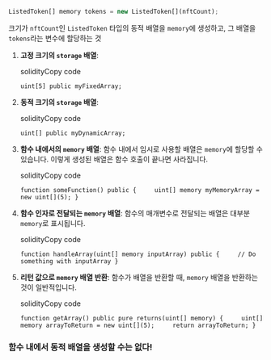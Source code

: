 ```js
ListedToken[] memory tokens = new ListedToken[](nftCount);

```

크기가 `nftCount`인 `ListedToken` 타입의 동적 배열을 `memory`에 생성하고, 그 배열을 `tokens`라는 변수에 할당하는 것


1. **고정 크기의 `storage` 배열**:
    
    solidityCopy code
    
    `uint[5] public myFixedArray;`
    
2. **동적 크기의 `storage` 배열**:
    
    solidityCopy code
    
    `uint[] public myDynamicArray;`
    
3. **함수 내에서의 `memory` 배열**: 함수 내에서 임시로 사용할 배열은 `memory`에 할당할 수 있습니다. 이렇게 생성된 배열은 함수 호출이 끝나면 사라집니다.
    
    solidityCopy code
    
    `function someFunction() public {     uint[] memory myMemoryArray = new uint[](5); }`
    
4. **함수 인자로 전달되는 `memory` 배열**: 함수의 매개변수로 전달되는 배열은 대부분 `memory`로 표시됩니다.
    
    solidityCopy code
    
    `function handleArray(uint[] memory inputArray) public {     // Do something with inputArray }`
    
5. **리턴 값으로 `memory` 배열 반환**: 함수가 배열을 반환할 때, `memory` 배열을 반환하는 것이 일반적입니다.
    
    solidityCopy code
    
    `function getArray() public pure returns(uint[] memory) {     uint[] memory arrayToReturn = new uint[](5);     return arrayToReturn; }`


### 함수 내에서 동적 배열을 생성할  수는 없다!